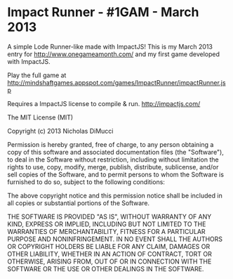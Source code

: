 Impact Runner - #1GAM - March 2013
======

A simple Lode Runner-like made with ImpactJS! This is my March 2013 entry for http://www.onegameamonth.com/ and my first game developed with ImpactJS.

Play the full game at http://mindshaftgames.appspot.com/games/ImpactRunner/impactRunner.jsp

Requires a ImpactJS license to compile &amp; run.
http://impactjs.com/

The MIT License (MIT)

Copyright (c) 2013 Nicholas DiMucci

Permission is hereby granted, free of charge, to any person obtaining a copy of
this software and associated documentation files (the "Software"), to deal in
the Software without restriction, including without limitation the rights to
use, copy, modify, merge, publish, distribute, sublicense, and/or sell copies of
the Software, and to permit persons to whom the Software is furnished to do so,
subject to the following conditions:

The above copyright notice and this permission notice shall be included in all
copies or substantial portions of the Software.

THE SOFTWARE IS PROVIDED "AS IS", WITHOUT WARRANTY OF ANY KIND, EXPRESS OR
IMPLIED, INCLUDING BUT NOT LIMITED TO THE WARRANTIES OF MERCHANTABILITY, FITNESS
FOR A PARTICULAR PURPOSE AND NONINFRINGEMENT. IN NO EVENT SHALL THE AUTHORS OR
COPYRIGHT HOLDERS BE LIABLE FOR ANY CLAIM, DAMAGES OR OTHER LIABILITY, WHETHER
IN AN ACTION OF CONTRACT, TORT OR OTHERWISE, ARISING FROM, OUT OF OR IN
CONNECTION WITH THE SOFTWARE OR THE USE OR OTHER DEALINGS IN THE SOFTWARE.
